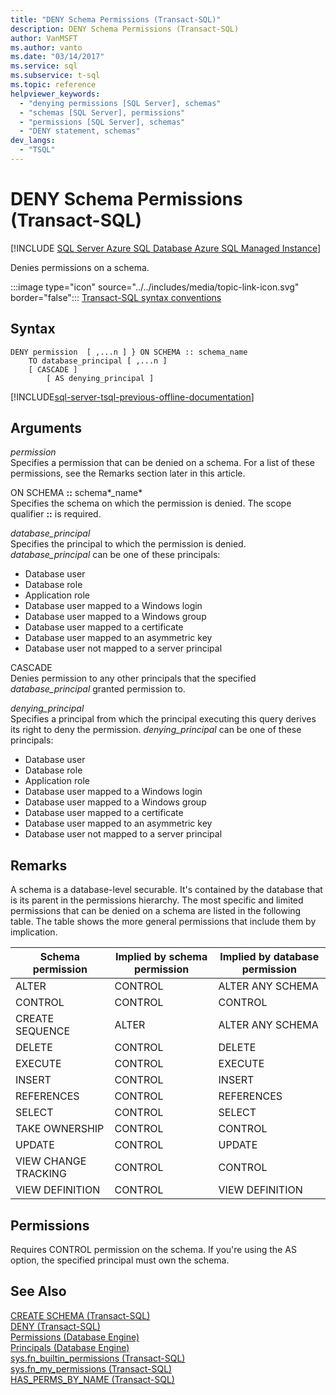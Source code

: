 ```yaml
---
title: "DENY Schema Permissions (Transact-SQL)"
description: DENY Schema Permissions (Transact-SQL)
author: VanMSFT
ms.author: vanto
ms.date: "03/14/2017"
ms.service: sql
ms.subservice: t-sql
ms.topic: reference
helpviewer_keywords:
  - "denying permissions [SQL Server], schemas"
  - "schemas [SQL Server], permissions"
  - "permissions [SQL Server], schemas"
  - "DENY statement, schemas"
dev_langs:
  - "TSQL"
---
```

# DENY Schema Permissions (Transact-SQL)
[!INCLUDE [SQL Server Azure SQL Database Azure SQL Managed Instance](../../includes/applies-to-version/sql-asdb-asdbmi.md)]

Denies permissions on a schema.  
  

:::image type="icon" source="../../includes/media/topic-link-icon.svg" border="false"::: [Transact-SQL syntax conventions](../../t-sql/language-elements/transact-sql-syntax-conventions-transact-sql.md)  
  
## Syntax  
  
```syntaxsql
DENY permission  [ ,...n ] } ON SCHEMA :: schema_name  
    TO database_principal [ ,...n ]   
    [ CASCADE ]  
        [ AS denying_principal ]  
```  
  
[!INCLUDE[sql-server-tsql-previous-offline-documentation](../../includes/sql-server-tsql-previous-offline-documentation.md)]

## Arguments
*permission*  
Specifies a permission that can be denied on a schema. For a list of these permissions, see the Remarks section later in this article.  
  
ON SCHEMA **::** schema*_name*  
Specifies the schema on which the permission is denied. The scope qualifier **::** is required.  
  
*database_principal*  
Specifies the principal to which the permission is denied. *database_principal* can be one of these principals:  
  
-   Database user  
-   Database role  
-   Application role  
-   Database user mapped to a Windows login  
-   Database user mapped to a Windows group  
-   Database user mapped to a certificate  
-   Database user mapped to an asymmetric key  
-   Database user not mapped to a server principal  
  
CASCADE  
Denies permission to any other principals that the specified *database_principal* granted permission to.
  
*denying_principal*  
Specifies a principal from which the principal executing this query derives its right to deny the permission. *denying_principal* can be one of these principals:  
  
-   Database user  
-   Database role  
-   Application role  
-   Database user mapped to a Windows login  
-   Database user mapped to a Windows group  
-   Database user mapped to a certificate  
-   Database user mapped to an asymmetric key  
-   Database user not mapped to a server principal  
  
## Remarks  
A schema is a database-level securable. It's contained by the database that is its parent in the permissions hierarchy. The most specific and limited permissions that can be denied on a schema are listed in the following table. The table shows the more general permissions that include them by implication.  
  
|Schema permission|Implied by schema permission|Implied by database permission|  
|-----------------------|----------------------------------|------------------------------------|  
|ALTER|CONTROL|ALTER ANY SCHEMA|  
|CONTROL|CONTROL|CONTROL|  
|CREATE SEQUENCE|ALTER|ALTER ANY SCHEMA|  
|DELETE|CONTROL|DELETE|  
|EXECUTE|CONTROL|EXECUTE|  
|INSERT|CONTROL|INSERT|  
|REFERENCES|CONTROL|REFERENCES|  
|SELECT|CONTROL|SELECT|  
|TAKE OWNERSHIP|CONTROL|CONTROL|  
|UPDATE|CONTROL|UPDATE|  
|VIEW CHANGE TRACKING|CONTROL|CONTROL|  
|VIEW DEFINITION|CONTROL|VIEW DEFINITION|  
  
## Permissions  
Requires CONTROL permission on the schema. If you're using the AS option, the specified principal must own the schema.  
  
## See Also  
[CREATE SCHEMA &#40;Transact-SQL&#41;](../../t-sql/statements/create-schema-transact-sql.md)   
[DENY &#40;Transact-SQL&#41;](../../t-sql/statements/deny-transact-sql.md)   
[Permissions &#40;Database Engine&#41;](../../relational-databases/security/permissions-database-engine.md)   
[Principals &#40;Database Engine&#41;](../../relational-databases/security/authentication-access/principals-database-engine.md)   
[sys.fn_builtin_permissions &#40;Transact-SQL&#41;](../../relational-databases/system-functions/sys-fn-builtin-permissions-transact-sql.md)   
[sys.fn_my_permissions &#40;Transact-SQL&#41;](../../relational-databases/system-functions/sys-fn-my-permissions-transact-sql.md)   
[HAS_PERMS_BY_NAME &#40;Transact-SQL&#41;](../../t-sql/functions/has-perms-by-name-transact-sql.md)  
  
  
